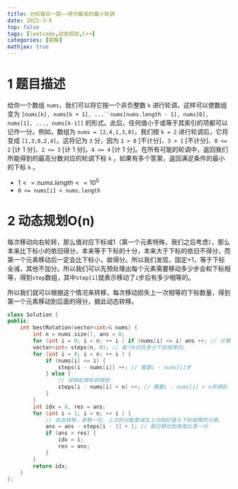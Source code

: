 ```yaml
---
title: 力扣每日一题——得分最高的最小轮调
date: 2022-3-9
top: false
tags: [leetcode,动态规划,C++]
categories: [题解]
mathjax: true
---
```

# 1 题目描述

给你一个数组 `nums`，我们可以将它按一个非负整数 `k` 进行轮调，这样可以使数组变为 `[nums[k], nums[k + 1], ...``nums[nums.length - 1], nums[0], nums[1], ..., nums[k-1]]` 的形式。此后，任何值小于或等于其索引的项都可以记作一分。例如，数组为 `nums = [2,4,1,3,0]`，我们按 `k = 2` 进行轮调后，它将变成 `[1,3,0,2,4]`。这将记为 `3` 分，因为 `1 > 0` [不计分]、`3 > 1` [不计分]、`0 <= 2` [计 1 分]、`2 <= 3` [计 1 分]，`4 <= 4` [计 1 分]。在所有可能的轮调中，返回我们所能得到的最高分数对应的轮调下标 `k` 。如果有多个答案，返回满足条件的最小的下标 `k` 。

- $1 <= nums.length <= 10^5$
- `0 <= nums[i] < nums.length`

# 2 动态规划O(n)

每次移动向右轮转，那么值对应下标减1（第一个元素特殊，我们之后考虑），那么本来比下标小的依旧得分，本来等于下标的十分，本来大于下标的依旧不得分，而第一个元素移动后一定会比下标小，故得分。所以我们发现，固定+1，等于下标全减，其他不加分。所以我们可以先预处理出每个元素需要移动多少步会和下标相等，得到`step`数组，其中`step[i]`就表示移动了`i`步后有多少相等的。

所以我们就可以根据这个情况来转移，每次移动损失上一次相等的下标数量，得到第一个元素移动到后面的得分，据此动态转移。

```cpp
class Solution {
public:
    int bestRotation(vector<int>& nums) {
        int n = nums.size(), ans = 0;
        for (int i = 0; i < n; ++ i ) if (nums[i] <= i) ans ++; // 计算初值。
        vector<int> steps(n, 0); // 每个k对应多少下标相等的。
        for (int i = 0; i < n; ++ i ) {
            if (nums[i] <= i) {
                steps[i - nums[i]] ++; // 需要i - nums[i]步
            } else {
                // 说明右移轮转得到
                steps[i - nums[i] + n] ++; // 需要i - nums[i] + n步得到
            }
        }
        int idx = 0, res = ans;
        for (int i = 1; i < n; ++ i ) {
            // 状态转移，多移一位，上次的分数要减去上次刚好值与下标相等的元素。
            ans = ans - steps[i - 1] + 1; // 首位移动到末尾比多一分
            if (ans > res) {
                idx = i;
                res = ans;
            }
        }
        return idx;
    }
};
```

